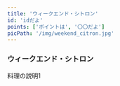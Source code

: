 ```yaml
---
title: 'ウィークエンド・シトロン'
id: 'idだよ'
points: ['ポイントは', '〇〇だよ']
picPath: '/img/weekend_citron.jpg'
---
```


### ウィークエンド・シトロン
料理の説明1
